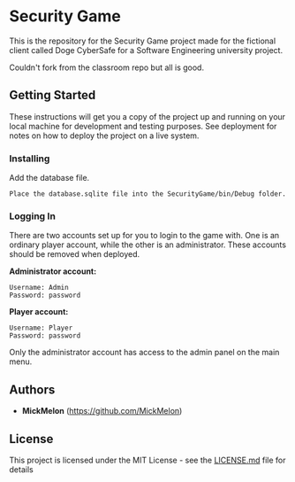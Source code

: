 # Security Game

This is the repository for the Security Game project made for the fictional client called Doge CyberSafe for a Software Engineering university project.

Couldn't fork from the classroom repo but all is good.

## Getting Started

These instructions will get you a copy of the project up and running on your local machine for development and testing purposes. See deployment for notes on how to deploy the project on a live system.

### Installing

Add the database file.

```
Place the database.sqlite file into the SecurityGame/bin/Debug folder.
```

### Logging In

There are two accounts set up for you to login to the game with. One is an ordinary player account, while the other is an administrator. These accounts should be removed when deployed.

**Administrator account:**
```
Username: Admin
Password: password
```

**Player account:**
```
Username: Player
Password: password
```

Only the administrator account has access to the admin panel on the main menu.

## Authors

* **MickMelon** (https://github.com/MickMelon)

## License

This project is licensed under the MIT License - see the [LICENSE.md](LICENSE.md) file for details
